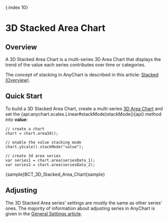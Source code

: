 {:index 10}
# 3D Stacked Area Chart

## Overview

A 3D Stacked Area Chart is a multi-series 3D Area Chart that displays the trend of the value each series contributes over time or categories.

The concept of stacking in AnyChart is described in this article: [Stacked (Overview)](../Overview).

## Quick Start

To build a 3D Stacked Area Chart, create a multi-series [3D Area Chart](../../3D/Area_Chart) and set the {api:anychart.scales.Linear#stackMode}stackMode(){api} method into **value**:

```
// create a chart
chart = chart.area3d();

// enable the value stacking mode
chart.yScale().stackMode("value");

// create 3d area series
var series1 = chart.area(seriesData_1);
var series2 = chart.area(seriesData_2);
```

{sample}BCT\_3D\_Stacked\_Area\_Chart{sample}

## Adjusting

The 3D Stacked Area series' settings are mostly the same as other series' ones. The majority of information about adjusting series in AnyChart is given in the [General Settings article](../../General_Settings).